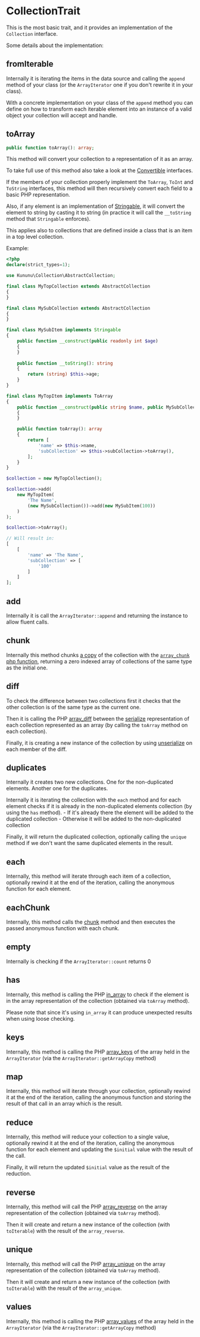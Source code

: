 # CollectionTrait

This is the most basic trait, and it provides an implementation of the `Collection` interface.

Some details about the implementation:

## fromIterable

Internally it is iterating the items in the data source and calling the `append` method of your class (or the `ArrayIterator` one if you don't rewrite it in your class).

With a concrete implementation on your class of the `append` method you can define on how to transform each iterable element into an instance of a valid object your collection will accept and handle.

## toArray

```php
public function toArray(): array;
```

This method will convert your collection to a representation of it as an array.

To take full use of this method also take a look at the [Convertible](../src/Convertible) interfaces.

If the members of your collection properly implement the `ToArray`, `ToInt` and `ToString` interfaces, this method will then recursively convert each field to a basic PHP representation.

Also, if any element is an implementation of [Stringable](https://www.php.net/manual/en/class.stringable.php), it will convert the element to string by casting it to string (in practice it will call the `__toString` method that `Stringable` enforces).

This applies also to collections that are defined inside a class that is an item in a top level collection.

Example:

```php
<?php
declare(strict_types=1);

use Kununu\Collection\AbstractCollection;

final class MyTopCollection extends AbstractCollection
{
}

final class MySubCollection extends AbstractCollection
{
}

final class MySubItem implements Stringable
{
    public function __construct(public readonly int $age)
    {    
    }
    
    public function __toString(): string
    {
        return (string) $this->age;     
    }
}

final class MyTopItem implements ToArray
{
    public function __construct(public string $name, public MySubCollection $subCollection)
    {    
    }

    public function toArray(): array
    {
        return [
            'name' => $this->name,
            'subCollection' => $this->subCollection->toArray(),
        ];           
    }
}

$collection = new MyTopCollection();

$collection->add(
    new MyTopItem(
        'The Name',
        (new MySubCollection())->add(new MySubItem(100))
    )
);

$collection->toArray();

// Will result in:
[
    [
        'name' => 'The Name',
        'subCollection' => [
            '100'
        ]
    ]   
];
``` 

## add

Internally it is call the `ArrayIterator::append` and returning the instance to allow fluent calls.

## chunk

Internally this method chunks [a copy](https://www.php.net/manual/arrayobject.getarraycopy.php) of the collection with the [`array_chunk` php function](https://www.php.net/manual/function.array-chunk.php), returning a zero indexed array of collections of the same type as the initial one.

## diff

To check the difference between two collections first it checks that the other collection is of the same type as the current one.

Then it is calling the PHP [array_diff](https://www.php.net/manual/en/function.array-diff.php) between the [serialize](https://www.php.net/manual/en/https://www.php.net/manual/en/function.serialize.php) representation of each collection represented as an array (by calling the `toArray` method on each collection).

Finally, it is creating a new instance of the collection by using [unserialize](https://www.php.net/manual/en/function.unserialize) on each member of the diff.

## duplicates

Internally it creates two new collections. One for the non-duplicated elements. Another one for the duplicates.

Internally it is iterating the collection with the `each` method and for each element checks if it is already in the non-duplicated elements collection (by using the `has` method).
    - If it's already there the element will be added to the duplicated collection
    - Otherwise it will be added to the non-duplicated collection

Finally, it will return the duplicated collection, optionally calling the `unique` method if we don't want the same duplicated elements in the result.

## each

Internally, this method will iterate through each item of a collection, optionally rewind it at the end of the iteration, calling the anonymous function for each element.

## eachChunk

Internally, this method calls the [chunk](#chunk) method and then executes the passed anonymous function with each chunk.

## empty

Internally is checking if the `ArrayIterator::count` returns 0

## has

Internally, this method is calling the PHP [in_array](https://www.php.net/manual/en/function.in-array.php) to check if the element is in the array representation of the collection (obtained via `toArray` method).

Please note that since it's using `in_array` it can produce unexpected results when using loose checking.

## keys

Internally, this method is calling the PHP [array_keys](https://www.php.net/manual/en/function.array-keys) of the array held in the `ArrayIterator` (via the `ArrayIterator::getArrayCopy` method)

## map

Internally, this method will iterate through your collection, optionally rewind it at the end of the iteration, calling the anonymous function and storing the result of that call in an array which is the result.

## reduce

Internally, this method will reduce your collection to a single value, optionally rewind it at the end of the iteration, calling the anonymous function for each element and updating the `$initial` value with the result of the call.

Finally, it will return the updated `$initial` value as the result of the reduction.

## reverse

Internally, this method will call the PHP [array_reverse](https://www.php.net/manual/en/function.array-reverse) on the array representation of the collection (obtained via `toArray` method).

Then it will create and return a new instance of the collection (with `toIterable`) with the result of the `array_reverse`.

## unique

Internally, this method will call the PHP [array_unique](https://www.php.net/manual/en/function.array-unique.php) on the array representation of the collection (obtained via `toArray` method).

Then it will create and return a new instance of the collection (with `toIterable`) with the result of the `array_unique`.

## values

Internally, this method is calling the PHP [array_values](https://www.php.net/manual/en/function.array-values.php) of the array held in the `ArrayIterator` (via the `ArrayIterator::getArrayCopy` method)
